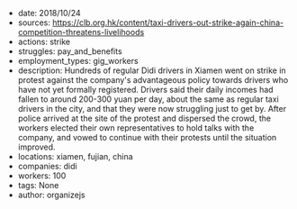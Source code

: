 - date: 2018/10/24
- sources: https://clb.org.hk/content/taxi-drivers-out-strike-again-china-competition-threatens-livelihoods
- actions: strike
- struggles: pay_and_benefits
- employment_types: gig_workers
- description: Hundreds of regular Didi drivers in Xiamen went on strike in protest against the company's advantageous policy towards drivers who have not yet formally registered. Drivers said their daily incomes had fallen to around 200-300 yuan per day, about the same as regular taxi drivers in the city, and that they were now struggling just to get by. After police arrived at the site of the protest and dispersed the crowd, the workers elected their own representatives to hold talks with the company, and vowed to continue with their protests until the situation improved.
- locations: xiamen, fujian, china
- companies: didi
- workers: 100
- tags: None
- author: organizejs

